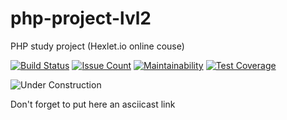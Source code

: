 # php-project-lvl2
PHP study project (Hexlet.io online couse)

[![Build Status](https://travis-ci.com/rualt/php-project-lvl2.svg?branch=master)](https://travis-ci.com/rualt/php-project-lvl2)
[![Issue Count](https://codeclimate.com/github/rualt/php-project-lvl2/badges/issue_count.svg)](https://codeclimate.com/github/rualt/php-project-lvl2)
[![Maintainability](https://api.codeclimate.com/v1/badges/70f84daf97ed858c5444/maintainability)](https://codeclimate.com/github/rualt/php-project-lvl2/maintainability)
[![Test Coverage](https://api.codeclimate.com/v1/badges/70f84daf97ed858c5444/test_coverage)](https://codeclimate.com/github/rualt/php-project-lvl2/test_coverage)

![Under Construction](https://i0.pngocean.com/files/240/565/307/logo-architectural-engineering-computer-icons-building-under-construction-thumb.jpg)

Don't forget to put here an asciicast link